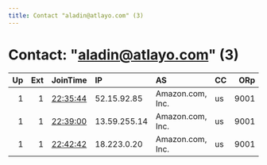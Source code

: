 ```yaml
---
title: Contact "aladin@atlayo.com" (3)
---
```


# Contact: "aladin@atlayo.com" (3)

|   Up |   Ext | JoinTime                                                                                            | IP           | AS               | CC   |   ORp |   Dirp | OS    | Version   | Nickname   |   eFamMembers |
|-----:|------:|:----------------------------------------------------------------------------------------------------|:-------------|:-----------------|:-----|------:|-------:|:------|:----------|:-----------|--------------:|
|    1 |     1 | [22:35:44](https://metrics.torproject.org/rs.html#details/83D14E2E958FF10A67A3E97EB2A2DDA192EFCC82) | 52.15.92.85  | Amazon.com, Inc. | us   |  9001 |     80 | Linux | 0.3.4.9   | Atlayo     |             1 |
|    1 |     1 | [22:39:00](https://metrics.torproject.org/rs.html#details/7094BFA13F7BF892E51144CEB4B0210A9DA8173E) | 13.59.255.14 | Amazon.com, Inc. | us   |  9001 |     80 | Linux | 0.3.4.9   | Atlayo     |             1 |
|    1 |     1 | [22:42:42](https://metrics.torproject.org/rs.html#details/90D76BA3EAEFA964A86A9ED761C426CB469D8553) | 18.223.0.20  | Amazon.com, Inc. | us   |  9001 |     80 | Linux | 0.3.4.9   | Atlayo     |             1 |
